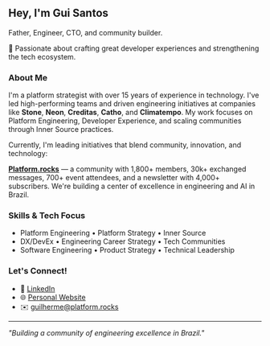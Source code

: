 ## Hey, I'm Gui Santos

Father, Engineer, CTO, and community builder.  

💚 Passionate about crafting great developer experiences and strengthening the tech ecosystem.

### About Me

I'm a platform strategist with over 15 years of experience in technology. I've led high-performing teams and driven engineering initiatives at companies like **Stone**, **Neon**, **Creditas**, **Catho**, and **Climatempo**. My work focuses on Platform Engineering, Developer Experience, and scaling communities through Inner Source practices.

Currently, I'm leading initiatives that blend community, innovation, and technology:

**[Platform.rocks](https://platform.rocks)** — a community with 1,800+ members, 30k+ exchanged messages, 700+ event attendees, and a newsletter with 4,000+ subscribers. We're building a center of excellence in engineering and AI in Brazil.

### Skills & Tech Focus

- Platform Engineering • Platform Strategy • Inner Source  
- DX/DevEx • Engineering Career Strategy • Tech Communities
- Software Engineering • Product Strategy • Technical Leadership  

### Let's Connect!

- 💼 [LinkedIn](https://www.linkedin.com/in/guilherme-dos-santos)  
- 🌐 [Personal Website](https://plat.fm/p/guisantos)  
- ✉️ guilherme@platform.rocks  

---

_"Building a community of engineering excellence in Brazil."_
